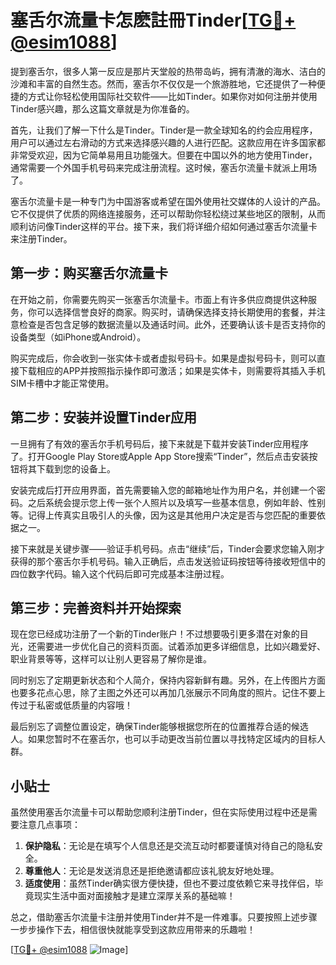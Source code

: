 # 塞舌尔流量卡怎麽註冊Tinder[[TG💪+ @esim1088](https://t.me/s/esim1088)]

提到塞舌尔，很多人第一反应是那片天堂般的热带岛屿，拥有清澈的海水、洁白的沙滩和丰富的自然生态。然而，塞舌尔不仅仅是一个旅游胜地，它还提供了一种便捷的方式让你轻松使用国际社交软件——比如Tinder。如果你对如何注册并使用Tinder感兴趣，那么这篇文章就是为你准备的。

首先，让我们了解一下什么是Tinder。Tinder是一款全球知名的约会应用程序，用户可以通过左右滑动的方式来选择感兴趣的人进行匹配。这款应用在许多国家都非常受欢迎，因为它简单易用且功能强大。但要在中国以外的地方使用Tinder，通常需要一个外国手机号码来完成注册流程。这时候，塞舌尔流量卡就派上用场了。

塞舌尔流量卡是一种专门为中国游客或希望在国外使用社交媒体的人设计的产品。它不仅提供了优质的网络连接服务，还可以帮助你轻松绕过某些地区的限制，从而顺利访问像Tinder这样的平台。接下来，我们将详细介绍如何通过塞舌尔流量卡来注册Tinder。

## 第一步：购买塞舌尔流量卡

在开始之前，你需要先购买一张塞舌尔流量卡。市面上有许多供应商提供这种服务，你可以选择信誉良好的商家。购买时，请确保选择支持长期使用的套餐，并注意检查是否包含足够的数据流量以及通话时间。此外，还要确认该卡是否支持你的设备类型（如iPhone或Android）。

购买完成后，你会收到一张实体卡或者虚拟号码卡。如果是虚拟号码卡，则可以直接下载相应的APP并按照指示操作即可激活；如果是实体卡，则需要将其插入手机SIM卡槽中才能正常使用。

## 第二步：安装并设置Tinder应用

一旦拥有了有效的塞舌尔手机号码后，接下来就是下载并安装Tinder应用程序了。打开Google Play Store或Apple App Store搜索“Tinder”，然后点击安装按钮将其下载到您的设备上。

安装完成后打开应用界面，首先需要输入您的邮箱地址作为用户名，并创建一个密码。之后系统会提示您上传一张个人照片以及填写一些基本信息，例如年龄、性别等。记得上传真实且吸引人的头像，因为这是其他用户决定是否与您匹配的重要依据之一。

接下来就是关键步骤——验证手机号码。点击“继续”后，Tinder会要求您输入刚才获得的那个塞舌尔手机号码。输入正确后，点击发送验证码按钮等待接收短信中的四位数字代码。输入这个代码后即可完成基本注册过程。

## 第三步：完善资料并开始探索

现在您已经成功注册了一个新的Tinder账户！不过想要吸引更多潜在对象的目光，还需要进一步优化自己的资料页面。试着添加更多详细信息，比如兴趣爱好、职业背景等等，这样可以让别人更容易了解你是谁。

同时别忘了定期更新状态和个人简介，保持内容新鲜有趣。另外，在上传图片方面也要多花点心思，除了主图之外还可以再加几张展示不同角度的照片。记住不要上传过于私密或低质量的内容哦！

最后别忘了调整位置设定，确保Tinder能够根据您所在的位置推荐合适的候选人。如果您暂时不在塞舌尔，也可以手动更改当前位置以寻找特定区域内的目标人群。

## 小贴士

虽然使用塞舌尔流量卡可以帮助您顺利注册Tinder，但在实际使用过程中还是需要注意几点事项：

1. **保护隐私**：无论是在填写个人信息还是交流互动时都要谨慎对待自己的隐私安全。
2. **尊重他人**：无论是发送消息还是拒绝邀请都应该礼貌友好地处理。
3. **适度使用**：虽然Tinder确实很方便快捷，但也不要过度依赖它来寻找伴侣，毕竟现实生活中面对面接触才是建立深厚关系的基础嘛！

总之，借助塞舌尔流量卡注册并使用Tinder并不是一件难事。只要按照上述步骤一步步操作下去，相信很快就能享受到这款应用带来的乐趣啦！

[[TG💪+ @esim1088](https://t.me/s/esim1088) ![Image](https://i.postimg.cc/4NQfJmqS/Snipaste-2025-05-13-00-14-12.png)]